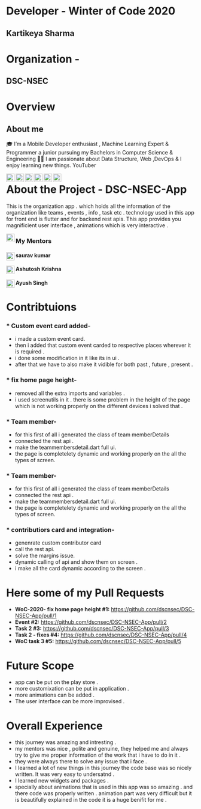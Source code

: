 # Developer - Winter of Code 2020

## Kartikeya Sharma

# Organization -

## DSC-NSEC

# Overview


## About me


🎓 I’m a Mobile Developer enthusiast , Machine Learning Expert & Programmer a junior pursuing my Bachelors in Computer Science & Engineering 👨‍💻 I am passionate about Data Structure, Web ,DevOps & I enjoy learning new things. YouTuber

[<img align="left" alt="kartikeya sharma" width="22px" src="https://upload.wikimedia.org/wikipedia/commons/thumb/c/c4/Globe_icon.svg/1024px-Globe_icon.svg.png" />][website]
[<img align="left" alt="kartikeya sharma | LinkedIn" width="22px" src="https://cdn.jsdelivr.net/npm/simple-icons@v3/icons/linkedin.svg" />][linkedin]
[<img align="left" alt="kartikeya sharma | LinkedIn" width="22px" src="https://cdn.jsdelivr.net/npm/simple-icons@v3/icons/medium.svg" />][medium]
[<img align="left" alt="kartikeya sharma | Whatsapp" width="22px" src="https://cdn.jsdelivr.net/npm/simple-icons@v3/icons/youtube.svg" />][youtube]
[<img align="left" alt="kartikeya sharma | Whatsapp" width="22px" src="https://cdn.jsdelivr.net/npm/simple-icons@v3/icons/gmail.svg" />][mail]
[<img align="left" alt="kartikeya sharma | Whatsapp" width="22px" src="https://cdn.jsdelivr.net/npm/simple-icons@v3/icons/twitter.svg" />][twitter]



# About the Project - DSC-NSEC-App
This is the organization app . which holds all the information of the organization like teams , events , info , task etc . technology used in this app for front end is flutter and for backend rest apis. This app provides you magnificient user interface , animations which is very interactive .   

[<img align="left" alt="project " width="22px" src="https://cdns.iconmonstr.com/wp-content/assets/preview/2012/240/iconmonstr-github-1.png" />][project]


### My Mentors



#### saurav kumar [<img align="left" alt="linked in" width="22px" src="https://cdn.jsdelivr.net/npm/simple-icons@v3/icons/linkedin.svg" />][sauravKumarLinkedIn]



#### Ashutosh Krishna [<img align="left" alt="linked in" width="22px" src="https://cdn.jsdelivr.net/npm/simple-icons@v3/icons/linkedin.svg" />][ashutoshKrishnaLinkedIn]

 
#### Ayush Singh [<img align="left" alt="linked in" width="22px" src="https://cdn.jsdelivr.net/npm/simple-icons@v3/icons/linkedin.svg" />][ayushSinghLinkedIn]


# Contribtuions

### * Custom event card added-
- i made a custom event card.
- then i added that custom event carded to respective places wherever it is required .
- i done some modification in it like its in ui .
- after that we have to also make it vidible for both past , future , present .

### * fix home page height-
- removed all the extra imports and variables .
- i used screenutils in it . there is some problem in the height of the page which is not working properly on the different devices i solved that .

### * Team member-
- for this first of all i generated the class of team memberDetails
- connected the rest api .
- make the teammembersdetail.dart full ui. 
- the page is completelety dynamic and working properly on the all the types of screen.


### * Team member-
- for this first of all i generated the class of team memberDetails
- connected the rest api .
- make the teammembersdetail.dart full ui. 
- the page is completelety dynamic and working properly on the all the types of screen.

### * contributiors card and integration-
- genenrate custom contributor card
- call the rest api.
- solve the margins issue.
- dynamic calling of api and show them on screen .
- i make all the card dynamic according to the screen .




# Here some of my Pull Requests
* **WoC-2020- fix home page height #1:** https://github.com/dscnsec/DSC-NSEC-App/pull/1
* **Event #2:** https://github.com/dscnsec/DSC-NSEC-App/pull/2
* **Task 2 #3:** https://github.com/dscnsec/DSC-NSEC-App/pull/3
* **Task 2 - fixes #4:** https://github.com/dscnsec/DSC-NSEC-App/pull/4
* **WoC task 3 #5:**  https://github.com/dscnsec/DSC-NSEC-App/pull/5

# Future Scope

- app can be put on the play store .
- more customixation can be put in application .
- more animations can be added .
- The user interface can be more improvised .

# Overall Experience
* this journey was amazing and intresting .
* my mentors was nice , polite and genuine, they helped me and always try to give me proper information of the work that i have to do in it .
* they were always there to solve any issue that i face .
* I learned a lot of new things in this journey the code base was so nicely written. It was very easy to undersatnd .
* I learned new widgets and packages .
* specially about animations that is used in this app was so amazing . and there code was properly written . animation part was very difficult but it is beautifully explained in the code it is a huge benifit for me .


[website]: https://savagecarol.github.io/
[linkedin]: https://www.linkedin.com/in/savagecarol/
[medium]: https://karthiksharma1411.medium.com/
[twitter]: https://twitter.com/_savage_carol_/
[mail]: mailto:karthiksharma1411@gmail.com/
[project]: https://github.com/dscnsec/DSC-NSEC-App/
[youtube]: https://www.youtube.com/channel/UCbaBHATNs2ved8TWVJYhZ7Q?view_as=subscribe/
[ayushSinghLinkedIn]: https://www.linkedin.com/in/ashutoshkrris/
[ashutoshKrishnaLinkedIn]: https://www.linkedin.com/in/ashutoshkrris/
[sauravKumarLinkedIn]: https://www.linkedin.com/in/saurav0001kumar/


